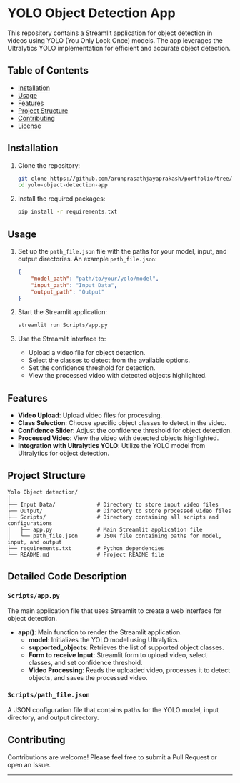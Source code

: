 # YOLO Object Detection App

This repository contains a Streamlit application for object detection in videos using YOLO (You Only Look Once) models. The app leverages the Ultralytics YOLO implementation for efficient and accurate object detection.

## Table of Contents

- [Installation](#installation)
- [Usage](#usage)
- [Features](#features)
- [Project Structure](#project-structure)
- [Contributing](#contributing)
- [License](#license)

## Installation

1. Clone the repository:

    ```bash
    git clone https://github.com/arunprasathjayaprakash/portfolio/tree/d7ca243804b3e02039a654fbaa92784a10816adf/yolo_object_detection
    cd yolo-object-detection-app
    ```

2. Install the required packages:

    ```bash
    pip install -r requirements.txt
    ```

## Usage

1. Set up the `path_file.json` file with the paths for your model, input, and output directories. An example `path_file.json`:

    ```json
    {
        "model_path": "path/to/your/yolo/model",
        "input_path": "Input Data",
        "output_path": "Output"
    }
    ```

2. Start the Streamlit application:

    ```bash
    streamlit run Scripts/app.py
    ```

3. Use the Streamlit interface to:
    - Upload a video file for object detection.
    - Select the classes to detect from the available options.
    - Set the confidence threshold for detection.
    - View the processed video with detected objects highlighted.

## Features

- **Video Upload**: Upload video files for processing.
- **Class Selection**: Choose specific object classes to detect in the video.
- **Confidence Slider**: Adjust the confidence threshold for object detection.
- **Processed Video**: View the video with detected objects highlighted.
- **Integration with Ultralytics YOLO**: Utilize the YOLO model from Ultralytics for object detection.

## Project Structure

```
Yolo Object detection/
│
├── Input Data/             # Directory to store input video files
├── Output/                 # Directory to store processed video files
├── Scripts/                # Directory containing all scripts and configurations
│   ├── app.py              # Main Streamlit application file
│   └── path_file.json      # JSON file containing paths for model, input, and output
├── requirements.txt        # Python dependencies
└── README.md               # Project README file
```

## Detailed Code Description

### `Scripts/app.py`

The main application file that uses Streamlit to create a web interface for object detection.

- **app()**: Main function to render the Streamlit application.
  - **model**: Initializes the YOLO model using Ultralytics.
  - **supported_objects**: Retrieves the list of supported object classes.
  - **Form to receive Input**: Streamlit form to upload video, select classes, and set confidence threshold.
  - **Video Processing**: Reads the uploaded video, processes it to detect objects, and saves the processed video.

### `Scripts/path_file.json`

A JSON configuration file that contains paths for the YOLO model, input directory, and output directory.

## Contributing

Contributions are welcome! Please feel free to submit a Pull Request or open an Issue.

---